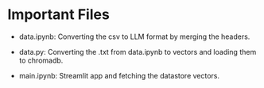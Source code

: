 # Important Files

- data.ipynb: Converting the csv to LLM format by merging the headers.

- data.py: Converting the .txt from data.ipynb to vectors and loading them to chromadb.

- main.ipynb: Streamlit app and fetching the datastore vectors.